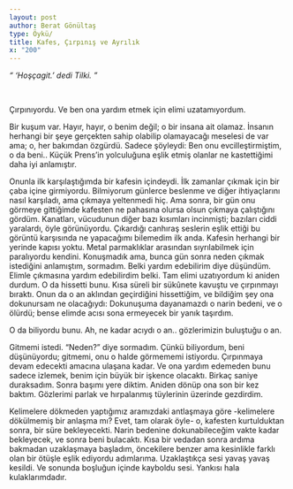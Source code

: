 ```yaml
---
layout: post
author: Berat Gönültaş
type: Öykü/
title: Kafes, Çırpınış ve Ayrılık
x: "200"
---
```



_“ ‘Hoşçagit.’ dedi Tilki. ”_


<br/>

Çırpınıyordu. Ve ben ona yardım etmek için elimi uzatamıyordum.

Bir kuşum var. Hayır, hayır, o benim değil; o bir insana ait olamaz. İnsanın herhangi bir şeye gerçekten sahip olabilip olamayacağı meselesi de var ama; o, her bakımdan özgürdü. Sadece şöyleydi: Ben onu evcilleştirmiştim, o da beni.. Küçük Prens’in yolculuğuna eşlik etmiş olanlar ne kastettiğimi daha iyi anlamıştır.

Onunla ilk karşılaştığımda bir kafesin içindeydi. İlk zamanlar çıkmak için bir çaba içine girmiyordu. Bilmiyorum günlerce beslenme ve diğer ihtiyaçlarını nasıl karşıladı, ama çıkmaya yeltenmedi hiç. Ama sonra, bir gün onu görmeye gittiğimde kafesten ne pahasına olursa olsun çıkmaya çalıştığını gördüm. Kanatları, vücudunun diğer bazı kısımları incinmişti; bazıları ciddi yaralardı, öyle görünüyordu. Çıkardığı canhıraş seslerin eşlik ettiği bu görüntü karşısında ne yapacağımı bilemedim ilk anda. Kafesin herhangi bir yerinde kapısı yoktu. Metal parmaklıklar arasından sıyrılabilmek için paralıyordu kendini. Konuşmadık ama, bunca gün sonra neden çıkmak istediğini anlamıştım, sormadım. Belki yardım edebilirim diye düşündüm. Elimle çıkmasına yardım edebilirdim belki. Tam elimi uzatıyordum ki aniden durdum. O da hissetti bunu. Kısa süreli bir sükûnete kavuştu ve çırpınmayı bıraktı. Onun da o an aklından geçirdiğini hissettiğim, ve bildiğim şey ona dokunursam ne olacağıydı: Dokunuşuma dayanamazdı o narin bedeni, ve o ölürdü; bense elimde acısı sona ermeyecek bir yanık taşırdım.

O da biliyordu bunu. Ah, ne kadar acıydı o an.. gözlerimizin buluştuğu o an.

Gitmemi istedi. “Neden?” diye sormadım. Çünkü biliyordum, beni düşünüyordu; gitmemi, onu o halde görmememi istiyordu. Çırpınmaya devam edecekti amacına ulaşana kadar. Ve ona yardım edemeden bunu sadece izlemek, benim için büyük bir işkence olacaktı. Birkaç saniye duraksadım. Sonra başımı yere diktim. Aniden dönüp ona son bir kez baktım. Gözlerimi parlak ve hırpalanmış tüylerinin üzerinde gezdirdim.

Kelimelere dökmeden yaptığımız aramızdaki antlaşmaya göre -kelimelere dökülmemiş bir anlaşma mı? Evet, tam olarak öyle- o, kafesten kurtulduktan sonra, bir süre bekleyecekti. Narin bedenine dokunabileceğim vakte kadar bekleyecek, ve sonra beni bulacaktı. Kısa bir vedadan sonra ardıma bakmadan uzaklaşmaya başladım, öncekilere benzer ama kesinlikle farklı olan bir ötüşle eşlik ediyordu adımlarıma. Uzaklaştıkça sesi yavaş yavaş kesildi. Ve sonunda boşluğun içinde kayboldu sesi. Yankısı hala kulaklarımdadır.
